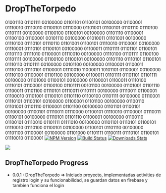 # DropTheTorpedo
01001110 01101111 00100000 01101101 01100101 00100000 01100001 01110010 01110010 01100101 01110000 01101001 01100101 01101110 01110100 01101111 00100000 01100100 01100101 00100000 01101110 01100001 01100100 01100001 00101110 00100000 01010011 01101001 00100000 01110100 01110101 01110110 01101001 01100101 01110010 01100001 00100000 01110001 01110101 01100101 00100000 01100011 01101111 01101101 01100101 01101110 01111010 01100001 01110010 00100000 01110100 01101111 01100100 01101111 00100000 01100100 01100101 00100000 01101110 01110101 01100101 01110110 01101111 00100000 00101100 00100000 01100001 01100011 01110100 01110101 01100001 01110010 11000011 10101101 01100001 00100000 01110100 01100001 01101100 00100000 01100011 01101111 01101101 01101111 00100000 01101000 01100101 00100000 01100001 01100011 01110100 01110101 01100001 01100100 01101111 00101100 00100000 01101001 01101110 01100011 01101100 01110101 01110011 01101111 00100000 01110011 01100001 01100010 01101001 01100101 01101110 01100100 01101111 00100000 01110001 01110101 01100101 00100000 01100001 01101100 00100000 01100110 01101001 01101110 01100001 01101100 00100000 01101101 01100101 00100000 01100101 01110011 01110000 01100101 01110010 01100001 01110011 01100101 00100000 01110101 01101110 01100001 00100000 01100110 01100101 01110010 01101111 01111010 00100000 01101101 01110101 01100101 01110010 01110100 01100101 00100000 01100101 01101110 00100000 01101100 01100001 00100000 01101000 01101111 01100111 01110101 01100101 01110010 01100001
[![NPM Version][npm-image]][npm-url]
[![Build Status][travis-image]][travis-url]
[![Downloads Stats][npm-downloads]][npm-url]


![](https://imgur.com/5yVfysE)



<!-- Markdown link & img dfn's -->
[npm-image]: https://img.shields.io/npm/v/datadog-metrics.svg?style=flat-square
[npm-url]: https://npmjs.org/package/datadog-metrics
[npm-downloads]: https://img.shields.io/npm/dm/datadog-metrics.svg?style=flat-square
[travis-image]: https://img.shields.io/travis/dbader/node-datadog-metrics/master.svg?style=flat-square
[travis-url]: https://travis-ci.org/dbader/node-datadog-metrics
[wiki]: https://github.com/yourname/yourproject/wiki

## DropTheTorpedo Progress
* 0.0.1 : DropTheTorpedo => Iniciado proyecto, implementadas activities de registro login y su funcionabilidad, se guardan datos en firebase y tambien funciona el login
